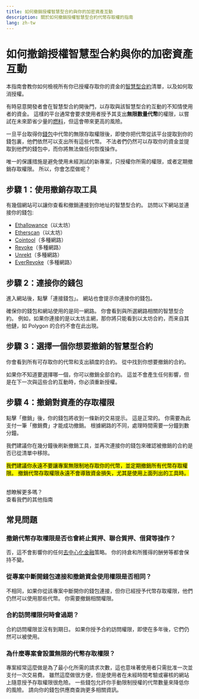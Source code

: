 ```yaml
---
title: 如何撤銷授權智慧型合約與你的加密資產互動
description: 關於如何撤銷授權智慧型合約代幣存取權的指南
lang: zh-tw
---
```


# 如何撤銷授權智慧型合約與你的加密資產互動

本指南會教你如何檢視所有你已授權存取你的資金的[智慧型合約](/glossary/#smart-contract)清單，以及如何取消授權。

有時惡意開發者會在智慧型合約開後門，以存取與該智慧型合約互動的不知情使用者的資金。 這樣的平台通常會要求使用者授予其支出**無限數量代幣**的權限，以嘗試在未來節省少量的[燃料](/glossary/#gas)，但這會帶來更高的風險。

一旦平台取得你[錢包](/glossary/#wallet)中代幣的無限存取權限後，即使你把代幣從該平台提取到你的錢包裏，他們依然可以支出所有這些代幣。 不法者們仍然可以存取你的資金並提取到他們的錢包中，而你將無法做任何恢復操作。

唯一的保護措施是避免使用未經測試的新專案，只授權你所需的權限，或者定期撤銷存取權限。 所以，你會怎麼做呢？

## 步驟 1：使用撤銷存取工具

有幾個網站可以讓你查看和撤銷連接到你地址的智慧型合約。 訪問以下網站並連接你的錢包:

- [Ethallowance](https://ethallowance.com/)（以太坊）
- [Etherscan](https://etherscan.io/tokenapprovalchecker)（以太坊）
- [Cointool](https://cointool.app/approve/eth)（多種網路）
- [Revoke](https://revoke.cash/)（多種網路）
- [Unrekt](https://app.unrekt.net/)（多種網路）
- [EverRevoke](https://everrise.com/everrevoke/)（多種網路）

## 步驟 2：連接你的錢包

進入網站後，點擊「連接錢包」。 網站也會提示你連接你的錢包。

確保你的錢包和網站使用的是同一網路。 你會看到與所選網路相關的智慧型合約。 例如，如果你連接的是以太坊主網，那你將只能看到以太坊合約，而来自其他鏈，如 Polygon 的合约不會在此出現。

## 步驟 3：選擇一個你想要撤銷的智慧型合約

你會看到所有可存取你的代幣和支出額度的合約。 從中找到你想要撤銷的合約。

如果你不知道要選擇哪一個，你可以撤銷全部合約。 這並不會產生任何影響，但是在下一次與這些合約互動時，你必須重新授權。

## 步驟 4：撤銷對資產的存取權限

點擊「撤銷」後，你的錢包將收到一條新的交易提示。 這是正常的。 你需要為此支付一筆「撤銷費」才能成功撤銷。 根據網路的不同，處理時間需要一分鐘到數分鐘。

我們建議你在幾分鐘後刷新撤銷工具，並再次連接你的錢包來確認被撤銷的合約是否已從清單中移除。

<mark>我們建議你永遠不要讓專案無限制地存取你的代幣，並定期撤銷所有代幣存取權限。 撤銷代幣存取權限永遠不會導致資金損失，尤其是使用上面列出的工具時。</mark>

 <br />

<InfoBanner shouldSpaceBetween emoji=":eyes:">
  <div>想瞭解更多嗎？</div>
  <ButtonLink href="/guides/">
    查看我們的其他指南
  </ButtonLink>
</InfoBanner>

## 常見問題

### 撤銷代幣存取權限是否也會終止質押、聯合質押、借貸等操作？

否，這不會影響你的任何[去中心化金融](/glossary/#defi)策略。 你的持倉和所獲得的酬勞等都會保持不變。

### 從專案中斷開錢包連接和撤銷資金使用權限是否相同？

不相同，如果你從該專案中斷開你的錢包連接，但你已經授予代幣存取權限，他們仍然可以使用那些代幣。 你需要撤銷相關權限。

### 合約訪問權限何時會過期？

合約訪問權限並沒有到期日。 如果你授予合約訪問權限，即使在多年後，它們仍然可以被使用。

### 為什麼專案會設置無限的代幣存取權限？

專案經常這麼做是為了最小化所需的請求次數，這也意味著使用者只需批准一次並支付一次交易費。 雖然這麼做很方便，但是使用者在未經時間考驗或審核的網站上隨意授予存取權限很危險。 一些錢包允許你手動限制授權的代幣數量來降低你的風險。 請向你的錢包供應商查詢更多相關資訊。
